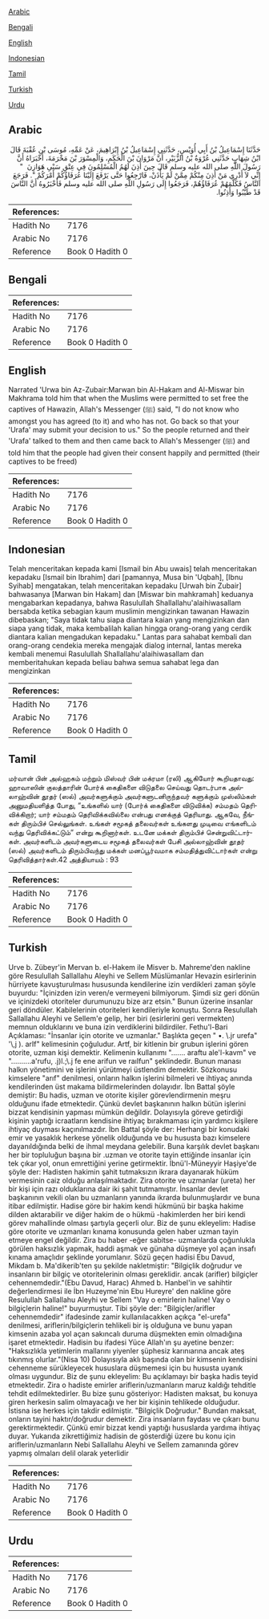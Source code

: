 [Arabic](#arabic)

[Bengali](#bengali)

[English](#english)

[Indonesian](#indonesian)

[Tamil](#tamil)

[Turkish](#turkish)

[Urdu](#urdu)

## Arabic


<div dir="rtl" lang="ar" style={{fontSize:'larger',backgroundColor:'#f8f9fa',padding:20}}>
حَدَّثَنَا إِسْمَاعِيلُ بْنُ أَبِي أُوَيْسٍ، حَدَّثَنِي إِسْمَاعِيلُ بْنُ إِبْرَاهِيمَ، عَنْ عَمِّهِ، مُوسَى بْنِ عُقْبَةَ قَالَ ابْنُ شِهَابٍ حَدَّثَنِي عُرْوَةُ بْنُ الزُّبَيْرِ، أَنَّ مَرْوَانَ بْنَ الْحَكَمِ، وَالْمِسْوَرَ بْنَ مَخْرَمَةَ، أَخْبَرَاهُ أَنَّ رَسُولَ اللَّهِ صلى الله عليه وسلم قَالَ حِينَ أَذِنَ لَهُمُ الْمُسْلِمُونَ فِي عِتْقِ سَبْىِ هَوَازِنَ ‏ "‏ إِنِّي لاَ أَدْرِي مَنْ أَذِنَ مِنْكُمْ مِمَّنْ لَمْ يَأْذَنْ، فَارْجِعُوا حَتَّى يَرْفَعَ إِلَيْنَا عُرَفَاؤُكُمْ أَمْرَكُمْ ‏"‏‏.‏ فَرَجَعَ النَّاسُ فَكَلَّمَهُمْ عُرَفَاؤُهُمْ، فَرَجَعُوا إِلَى رَسُولِ اللَّهِ صلى الله عليه وسلم فَأَخْبَرُوهُ أَنَّ النَّاسَ قَدْ طَيَّبُوا وَأَذِنُوا‏.‏
</div>
<div style={{backgroundColor:'#f8f9fa',padding:20, marginBottom: 10}}><table> <thead> <tr> <th>References:</th> <th></th> </tr> </thead> <tbody><tr><td>Hadith No</td><td>7176</td></tr><tr><td>Arabic No</td><td>7176</td></tr><tr><td>Reference</td><td>Book 0 Hadith 0</td></tr></tbody></table></div>

## Bengali


<div dir="ltr" lang="bn" style={{fontSize:'larger',backgroundColor:'#f8f9fa',padding:20}}>

</div>
<div style={{backgroundColor:'#f8f9fa',padding:20, marginBottom: 10}}><table> <thead> <tr> <th>References:</th> <th></th> </tr> </thead> <tbody><tr><td>Hadith No</td><td>7176</td></tr><tr><td>Arabic No</td><td>7176</td></tr><tr><td>Reference</td><td>Book 0 Hadith 0</td></tr></tbody></table></div>

## English


<div dir="ltr" lang="en" style={{fontSize:'larger',backgroundColor:'#f8f9fa',padding:20}}>
Narrated 'Urwa bin Az-Zubair:Marwan bin Al-Hakam and Al-Miswar bin Makhrama told him that when the Muslims were permitted to set free the captives of Hawazin, Allah's Messenger (ﷺ) said, "I do not know who amongst you has agreed (to it) and who has not. Go back so that your 'Urafa' may submit your decision to us." So the people returned and their 'Urafa' talked to them and then came back to Allah's Messenger (ﷺ) and told him that the people had given their consent happily and permitted (their captives to be freed)
</div>
<div style={{backgroundColor:'#f8f9fa',padding:20, marginBottom: 10}}><table> <thead> <tr> <th>References:</th> <th></th> </tr> </thead> <tbody><tr><td>Hadith No</td><td>7176</td></tr><tr><td>Arabic No</td><td>7176</td></tr><tr><td>Reference</td><td>Book 0 Hadith 0</td></tr></tbody></table></div>

## Indonesian


<div dir="ltr" lang="id" style={{fontSize:'larger',backgroundColor:'#f8f9fa',padding:20}}>
Telah menceritakan kepada kami [Ismail bin Abu uwais] telah menceritakan kepadaku [Ismail bin Ibrahim] dari [pamannya, Musa bin 'Uqbah], [Ibnu Syihab] mengatakan, telah menceritakan kepadaku [Urwah bin Zubair] bahwasanya [Marwan bin Hakam] dan [Miswar bin mahkramah] keduanya mengabarkan kepadanya, bahwa Rasulullah Shallallahu'alaihiwasallam bersabda ketika sebagian kaum muslimin mengizinkan tawanan Hawazin dibebaskan; "Saya tidak tahu siapa diantara kaian yang mengizinkan dan siapa yang tidak, maka kembalilah kalian hingga orang-orang yang cerdik diantara kalian mengadukan kepadaku." Lantas para sahabat kembali dan orang-orang cendekia mereka mengajak dialog internal, lantas mereka kembali menemui Rasulullah Shallallahu'alaihiwasallam dan memberitahukan kepada beliau bahwa semua sahabat lega dan mengizinkan
</div>
<div style={{backgroundColor:'#f8f9fa',padding:20, marginBottom: 10}}><table> <thead> <tr> <th>References:</th> <th></th> </tr> </thead> <tbody><tr><td>Hadith No</td><td>7176</td></tr><tr><td>Arabic No</td><td>7176</td></tr><tr><td>Reference</td><td>Book 0 Hadith 0</td></tr></tbody></table></div>

## Tamil


<div dir="ltr" lang="ta" style={{fontSize:'larger',backgroundColor:'#f8f9fa',padding:20}}>
மர்வான் பின் அல்ஹகம் மற்றும் மிஸ்வர் பின் மக்ரமா (ரலி) ஆகியோர் கூறியதாவது: ஹாவாஸின் குலத்தாரின் போர்க் கைதிகளை விடுதலை செய்வது தொடர்பாக அல்லாஹ்வின் தூதர் (ஸல்) அவர்களுக்கும் அவர்களுடனிருந்தவர் களுக்கும் முஸ்லிம்கள் அனுமதியளித்த போது, “உங்களில் யார் (போர்க் கைதிகளை விடுவிக்க) சம்மதம் தெரிவிக்கிறார்; யார் சம்மதம் தெரிவிக்கவில்லை என்பது எனக்குத் தெரியாது. ஆகவே, நீங்கள் திரும்பிச் செல்லுங்கள். உங்கள் சமூகத் தலைவர்கள் உங்களது முடிவை எங்களிடம் வந்து தெரிவிக்கட்டும்” என்று கூறினார்கள். உடனே மக்கள் திரும்பிச் சென்றுவிட்டார்கள். அவர்களிடம் அவர்களுடைய சமூகத் தலைவர்கள் பேசி அல்லாஹ்வின் தூதர் (ஸல்) அவர்களிடம் திரும்பிவந்து மக்கள் மனப்பூர்வமாக சம்மதித்துவிட்டார்கள் என்று தெரிவித்தார்கள்.42 அத்தியாயம் : 93
</div>
<div style={{backgroundColor:'#f8f9fa',padding:20, marginBottom: 10}}><table> <thead> <tr> <th>References:</th> <th></th> </tr> </thead> <tbody><tr><td>Hadith No</td><td>7176</td></tr><tr><td>Arabic No</td><td>7176</td></tr><tr><td>Reference</td><td>Book 0 Hadith 0</td></tr></tbody></table></div>

## Turkish


<div dir="ltr" lang="tr" style={{fontSize:'larger',backgroundColor:'#f8f9fa',padding:20}}>
Urve b. Zübeyr'in Mervan b. el-Hakem ile Misver b. Mahreme'den nakline göre Resulullah Sallallahu Aleyhi ve Sellem Müslümanlar Hevazin esirlerinin hürriyete kavuşturulması hususunda kendilerine izin verdikleri zaman şöyle buyurdu: "İçinizden izin veren/e vermeyeni bilmiyorum. Şimdi siz geri dönün ve içinizdeki otoriteler durumunuzu bize arz etsin." Bunun üzerine insanlar geri döndüler. Kabilelerinin otoriteleri kendileriyle konuştu. Sonra Resulullah Sallallahu Aleyhi ve Sellem'e gelip, her biri (esirlerini geri vermekten) memnun olduklarını ve buna izin verdiklerini bildirdiler. Fethu'l-Bari Açıklaması: "İnsanlar için otorite ve uzmanlar." Başlıkta geçen " •. \.jr urefa" '\,j ). arIf" kelimesinin çoğuludur. Artf, bir kitlenin bir grubun işlerini gören otorite, uzman kişi demektir. Kelimenin kullanımı "....... araftu ale'l-kavm" ve "..........a'rufu, .j)l.;\.j fe ene arifun ve raıIfun" şeklindedir. Bunun manası halkın yönetimini ve işlerini yürütmeyi üstlendim demektir. Sözkonusu kimselere "arıf" denilmesi, onların halkın işlerini bilmeleri ve ihtiyaç anında kendilerinden üst makama bildirmelerinden dolayıdır. İbn Battal şöyle demiştir: Bu hadis, uzman ve otorite kişiler görevlendirmenin meşru olduğunu ifade etmektedir. Çünkü devlet başkanının halkın bütün işlerini bizzat kendisinin yapması mümkün değildir. Dolayısıyla göreve getirdiği kişinin yaptığı icraatların kendisine ihtiyaç bırakmaması için yardımcı kişilere ihtiyaç duyması kaçınılmazdır. İbn Battal şöyle der: Herhangi bir konudaki emir ve yasaklık herkese yönelik olduğunda ve bu hususta bazı kimselere dayanıldığında belki de ihmal meydana gelebilir. Buna karşılık devlet başkanı her bir topluluğun başına bir .uzman ve otorite tayin ettiğinde insanlar için tek çıkar yol, onun emrettiğini yerine getirmektir. İbnü'l-Müneyyir Haşiye'de şöyle der: Hadisten hakimin şahit tutmaksızın ikrara dayanarak hüküm vermesinin caiz olduğu anlaşılmaktadır. Zira otorite ve uzmanlar (ureta) her bir kişi için razı olduklarına dair iki şahit tutmamıştır. İnsanlar devlet başkanının vekili olan bu uzmanların yanında ikrarda bulunmuşlardır ve buna itibar edilmiştir. Hadise göre bir hakim kendi hükmünü bir başka hakime dilden aktarabilir ve diğer hakim de o hükmü -hakimlerden her biri kendi görev mahallinde olması şartıyla geçerli olur. Biz de şunu ekleyelim: Hadise göre otorite ve uzmanları kınama konusunda gelen haber uzman tayin etmeye engel değildir. Zira bu haber -eğer sabitse- uzmanlarda çoğunlukla görülen haksızlık yapmak, haddi aşmak ve günaha düşmeye yol açan insafı kınama amaçlıdır şeklinde yorumlanır. Sözü geçen hadisi Ebu Davud, Mikdam b. Ma'dikerib'ten şu şekilde nakletmiştir: "Bilgiçlik doğrudur ve insanların bir bilgiç ve otoritelerinin olması gereklidir. ancak (arifler) bilgiçler cehennemdedir."(Ebu Davud, Harac) Ahmed b. Hanbel'in ve sahihtir değerlendirmesi ile İbn Huzeyme'nin Ebu Hureyre' den nakline göre Resulullah Sallallahu Aleyhi ve Sellem "Vay o emirlerin haline! Vay o bilgiçlerin haline!" buyurmuştur. Tibi şöyle der: "Bilgiçler/arifler cehennemdedir" ifadesinde zamir kullanılacakken açıkça "el-urefa" denilmesi, ariflerin/bilgiçlerin tehlikeli bir iş olduğuna ve bunu yapan kimsenin azaba yol açan sakıncalı duruma düşmekten emin olmadığına işaret etmektedir. Hadisin bu ifadesi Yüce Allah'ın şu ayetine benzer: "Haksızlıkla yetimlerin mallarını yiyenler şüphesiz karınıarına ancak ateş tıkınmış olurlar."(Nisa 10) Dolayısıyla aklı başında olan bir kimsenin kendisini cehenneme sürükleyecek hususlara düşmemesi için bu hususta uyanık olması uygundur. Biz de şunu ekleyelim: Bu açıklamayı bir başka hadis teyid etmektedir. Zira o hadiste emirler ariflerin/uzmanların maruz kaldığı tehditle tehdit edilmektedirler. Bu bize şunu gösteriyor: Hadisten maksat, bu konuya giren herkesin salim olmayacağı ve her bir kişinin tehlikede olduğudur. İstisna ise herkes için takdir edilmiştir. "Bilgiçlik Doğrudur." Bundan maksat, onların tayini haktır/doğrudur demektir. Zira insanların faydası ve çıkarı bunu gerektirmektedir. Çünkü emir bizzat kendi yaptığı hususlarda yardıma ihtiyaç duyar. Yukarıda zikrettiğimiz hadisin de gösterdiği üzere bu konu için ariflerin/uzmanların Nebi Sallallahu Aleyhi ve Sellem zamanında görev yapmış olmaları delil olarak yeterlidir
</div>
<div style={{backgroundColor:'#f8f9fa',padding:20, marginBottom: 10}}><table> <thead> <tr> <th>References:</th> <th></th> </tr> </thead> <tbody><tr><td>Hadith No</td><td>7176</td></tr><tr><td>Arabic No</td><td>7176</td></tr><tr><td>Reference</td><td>Book 0 Hadith 0</td></tr></tbody></table></div>

## Urdu


<div dir="rtl" lang="ur" style={{fontSize:'larger',backgroundColor:'#f8f9fa',padding:20}}>

</div>
<div style={{backgroundColor:'#f8f9fa',padding:20, marginBottom: 10}}><table> <thead> <tr> <th>References:</th> <th></th> </tr> </thead> <tbody><tr><td>Hadith No</td><td>7176</td></tr><tr><td>Arabic No</td><td>7176</td></tr><tr><td>Reference</td><td>Book 0 Hadith 0</td></tr></tbody></table></div>